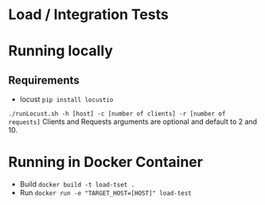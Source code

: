 # Load / Integration Tests

# Running locally

## Requirements 
* locust `pip install locustio`

`./runLocust.sh -h [host] -c [number of clients] -r [number of requests]`
Clients and Requests arguments are optional and default to 2 and 10.

# Running in Docker Container
* Build `docker build -t load-tset .`
* Run `docker run -e "TARGET_HOST=[HOST]" load-test`
